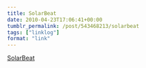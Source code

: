 ```yaml
---
title: SolarBeat
date: 2010-04-23T17:06:41+00:00
tumblr_permalink: /post/543468213/solarbeat
tags: ["linklog"]
format: "link"
---
```


[SolarBeat][1]

[1]: http://www.whitevinyldesign.com/solarbeat/
